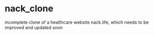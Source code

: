 # nack_clone
incomplete clone of a healthcare website nack.life, which needs to be improved and updated soon
